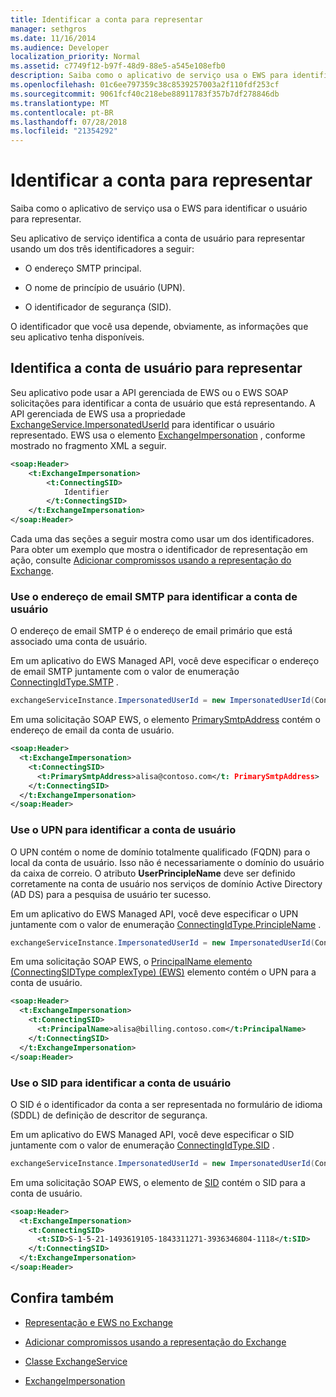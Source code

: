 ```yaml
---
title: Identificar a conta para representar
manager: sethgros
ms.date: 11/16/2014
ms.audience: Developer
localization_priority: Normal
ms.assetid: c7749f12-b97f-48d9-88e5-a545e108efb0
description: Saiba como o aplicativo de serviço usa o EWS para identificar o usuário para representar.
ms.openlocfilehash: 01c6ee797359c38c8539257003a2f110fdf253cf
ms.sourcegitcommit: 9061fcf40c218ebe88911783f357b7df278846db
ms.translationtype: MT
ms.contentlocale: pt-BR
ms.lasthandoff: 07/28/2018
ms.locfileid: "21354292"
---
```

# <a name="identify-the-account-to-impersonate"></a>Identificar a conta para representar

Saiba como o aplicativo de serviço usa o EWS para identificar o usuário para representar.
  
Seu aplicativo de serviço identifica a conta de usuário para representar usando um dos três identificadores a seguir:
  
- O endereço SMTP principal.
    
- O nome de princípio de usuário (UPN).
    
- O identificador de segurança (SID).
    
O identificador que você usa depende, obviamente, as informações que seu aplicativo tenha disponíveis.
  
## <a name="identifying-the-user-account-to-impersonate"></a>Identifica a conta de usuário para representar

Seu aplicativo pode usar a API gerenciada de EWS ou o EWS SOAP solicitações para identificar a conta de usuário que está representando. A API gerenciada de EWS usa a propriedade [ExchangeService.ImpersonatedUserId](http://msdn.microsoft.com/en-us/library/microsoft.exchange.webservices.data.exchangeservice.impersonateduserid.aspx) para identificar o usuário representado. EWS usa o elemento [ExchangeImpersonation](http://msdn.microsoft.com/library/d8cbac49-47d0-4745-a2a7-545d33f8da93%28Office.15%29.aspx) , conforme mostrado no fragmento XML a seguir. 
  
```XML
<soap:Header>
    <t:ExchangeImpersonation>
        <t:ConnectingSID>
            Identifier
        </t:ConnectingSID>
    </t:ExchangeImpersonation>
</soap:Header>
```

Cada uma das seções a seguir mostra como usar um dos identificadores. Para obter um exemplo que mostra o identificador de representação em ação, consulte [Adicionar compromissos usando a representação do Exchange](how-to-add-appointments-by-using-exchange-impersonation.md).
  
### <a name="use-the-smtp-email-address-to-identify-the-user-account"></a>Use o endereço de email SMTP para identificar a conta de usuário

O endereço de email SMTP é o endereço de email primário que está associado uma conta de usuário.
  
Em um aplicativo do EWS Managed API, você deve especificar o endereço de email SMTP juntamente com o valor de enumeração [ConnectingIdType.SMTP](http://msdn.microsoft.com/en-us/library/microsoft.exchange.webservices.data.connectingidtype.aspx) . 
  
```cs
exchangeServiceInstance.ImpersonatedUserId = new ImpersonatedUserId(ConnectingIdType.SMTP, "alisa@contoso.com");
```

Em uma solicitação SOAP EWS, o elemento [PrimarySmtpAddress](http://msdn.microsoft.com/library/eee79904-9412-4e61-b9b8-aff0ce25fade%28Office.15%29.aspx) contém o endereço de email da conta de usuário. 
  
```XML
<soap:Header>
  <t:ExchangeImpersonation>
    <t:ConnectingSID>
      <t:PrimarySmtpAddress>alisa@contoso.com</t: PrimarySmtpAddress>
    </t:ConnectingSID>
  </t:ExchangeImpersonation>
</soap:Header>
```

### <a name="use-the-upn-to-identify-the-user-account"></a>Use o UPN para identificar a conta de usuário

O UPN contém o nome de domínio totalmente qualificado (FQDN) para o local da conta de usuário. Isso não é necessariamente o domínio do usuário da caixa de correio. O atributo **UserPrincipleName** deve ser definido corretamente na conta de usuário nos serviços de domínio Active Directory (AD DS) para a pesquisa de usuário ter sucesso. 
  
Em um aplicativo do EWS Managed API, você deve especificar o UPN juntamente com o valor de enumeração [ConnectingIdType.PrincipleName](http://msdn.microsoft.com/en-us/library/microsoft.exchange.webservices.data.connectingidtype.aspx) . 
  
```cs
exchangeServiceInstance.ImpersonatedUserId = new ImpersonatedUserId(ConnectingIdType.PrincipleName, "alias@billing.contoso.com");
```

Em uma solicitação SOAP EWS, o [PrincipalName elemento (ConnectingSIDType complexType) (EWS)](../web-service-reference/principalname.md) elemento contém o UPN para a conta de usuário. 
  
```XML
<soap:Header>
  <t:ExchangeImpersonation>
    <t:ConnectingSID>
      <t:PrincipalName>alisa@billing.contoso.com</t:PrincipalName>
    </t:ConnectingSID>
  </t:ExchangeImpersonation>
</soap:Header>
```

### <a name="use-the-sid-to-identify-the-user-account"></a>Use o SID para identificar a conta de usuário

O SID é o identificador da conta a ser representada no formulário de idioma (SDDL) de definição de descritor de segurança.
  
Em um aplicativo do EWS Managed API, você deve especificar o SID juntamente com o valor de enumeração [ConnectingIdType.SID](http://msdn.microsoft.com/en-us/library/microsoft.exchange.webservices.data.connectingidtype.aspx) . 
  
```cs
exchangeServiceInstance.ImpersonatedUserId = new ImpersonatedUserId(ConnectingIdType.SID, "S-1-5-21-1493619105-1843311271-3936346804-1118");
```

Em uma solicitação SOAP EWS, o elemento de [SID](http://msdn.microsoft.com/library/2f33b29b-163b-4106-a74d-6fb76ec38951%28Office.15%29.aspx) contém o SID para a conta de usuário. 
  
```XML
<soap:Header>
  <t:ExchangeImpersonation>
    <t:ConnectingSID>
      <t:SID>S-1-5-21-1493619105-1843311271-3936346804-1118</t:SID>
    </t:ConnectingSID>
  </t:ExchangeImpersonation>
</soap:Header>
```

## <a name="see-also"></a>Confira também


- [Representação e EWS no Exchange](impersonation-and-ews-in-exchange.md)
    
- [Adicionar compromissos usando a representação do Exchange](how-to-add-appointments-by-using-exchange-impersonation.md)
    
- [Classe ExchangeService](http://msdn.microsoft.com/en-us/library/microsoft.exchange.webservices.data.exchangeservice.aspx)
    
- [ExchangeImpersonation](http://msdn.microsoft.com/library/d8cbac49-47d0-4745-a2a7-545d33f8da93%28Office.15%29.aspx)
    

